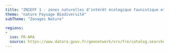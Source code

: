 ```yaml
---
title: "ZNIEFF 1 - zones naturelles d'intérêt écologique faunistique et floristique - type 1 de Auvergne"
theme: "nature Paysage Biodiversité"
subTheme: "Zonages Nature"

regions:
-
  iso: FR-ARA
  source: https://www.datara.gouv.fr/geonetwork/srv/fre/catalog.search#/search?resultType=details&sortBy=relevance&from=1&to=20&fast=index&_content_type=json&any=ZNIEFF%201%20-%20zones%20naturelles%20d'int%C3%A9r%C3%AAt%20%C3%A9cologique%20faunistique%20et%20floristique%20-%20type%201%20de%20Auvergne
---
```

